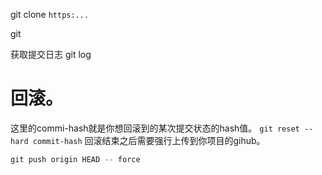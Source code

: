 git clone `https:...`

git 

获取提交日志
git log 

# 回滚。
这里的commi-hash就是你想回滚到的某次提交状态的hash值。
```git reset --hard commit-hash```
回滚结束之后需要强行上传到你项目的gihub。
```powershell
git push origin HEAD -- force
```

